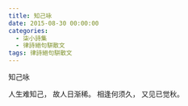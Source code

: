 ```yaml
---
title: 知己咏
date: 2015-08-30 00:00:00
categories:
  - 柒小詩集
  - 律詩絕句駢散文
tags: 律詩絕句駢散文
---
```

知己咏

人生难知己，
故人日渐稀。
相逢何须久，
又见已觉秋。

<!-- more -->
